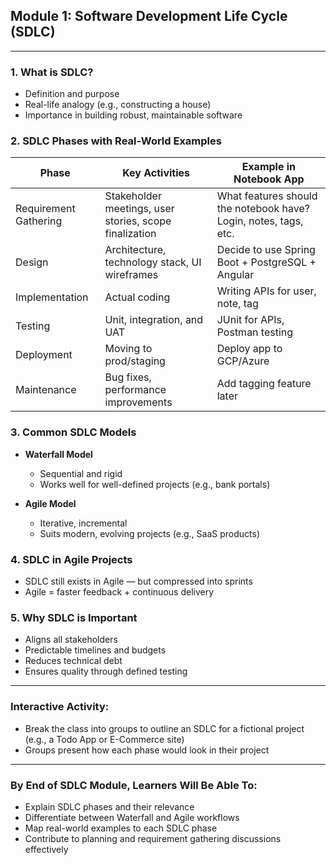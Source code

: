 ## **Module 1: Software Development Life Cycle (SDLC)**

---

### **1. What is SDLC?**

* Definition and purpose
* Real-life analogy (e.g., constructing a house)
* Importance in building robust, maintainable software

### **2. SDLC Phases with Real-World Examples**

| Phase                 | Key Activities                                         | Example in Notebook App                                          |
| --------------------- | ------------------------------------------------------ | ---------------------------------------------------------------- |
| Requirement Gathering | Stakeholder meetings, user stories, scope finalization | What features should the notebook have? Login, notes, tags, etc. |
| Design                | Architecture, technology stack, UI wireframes          | Decide to use Spring Boot + PostgreSQL + Angular                 |
| Implementation        | Actual coding                                          | Writing APIs for user, note, tag                                 |
| Testing               | Unit, integration, and UAT                             | JUnit for APIs, Postman testing                                  |
| Deployment            | Moving to prod/staging                                 | Deploy app to GCP/Azure                                          |
| Maintenance           | Bug fixes, performance improvements                    | Add tagging feature later                                        |

### **3. Common SDLC Models**

* **Waterfall Model**

    * Sequential and rigid
    * Works well for well-defined projects (e.g., bank portals)

* **Agile Model**

    * Iterative, incremental
    * Suits modern, evolving projects (e.g., SaaS products)

### **4. SDLC in Agile Projects**

* SDLC still exists in Agile — but compressed into sprints
* Agile = faster feedback + continuous delivery

### **5. Why SDLC is Important**

* Aligns all stakeholders
* Predictable timelines and budgets
* Reduces technical debt
* Ensures quality through defined testing

---

### **Interactive Activity:**

* Break the class into groups to outline an SDLC for a fictional project (e.g., a Todo App or E-Commerce site)
* Groups present how each phase would look in their project

---

### By End of SDLC Module, Learners Will Be Able To:

* Explain SDLC phases and their relevance
* Differentiate between Waterfall and Agile workflows
* Map real-world examples to each SDLC phase
* Contribute to planning and requirement gathering discussions effectively

